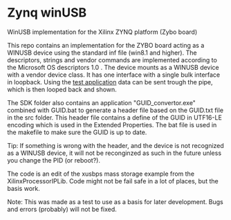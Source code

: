 # Zynq winUSB
WinUSB implementation for the Xilinx ZYNQ platform (Zybo board)


This repo contains an implementation for the ZYBO board acting as a WINUSB device using the standard inf file (win8.1 and higher). The descriptors, strings and vendor commands are implemented according to the Microsoft OS descriptors 1.0 . 
The device mounts as a WINUSB device with a vendor device class. It has one interface with a single bulk interface in loopback. Using the [test application](https://github.com/lapauwThomas/WINUSB_loopback) data can be sent trough the pipe, which is then looped back and shown.

The SDK folder also contains an application "GUID_convertor.exe" combined with GUID.bat to generate a header file based on the GUID.txt file in the src folder. This header file contains a define of the GUID in UTF16-LE encoding which is used in the Extended Properties. The bat file is used in the makefile to make sure the GUID is up to date.

Tip: If something is wrong with the header, and the device is not recognized as a WINUSB device, it will not be reconginzed as such in the future unless you change the PID (or reboot?).

The code is an edit of the xusbps mass storage example from the XilinxProcessorIPLib. Code might not be fail safe in a lot of places, but the basis work. 


Note: This was made as a test to use as a basis for later development. Bugs and errors (probably) will not be fixed.
